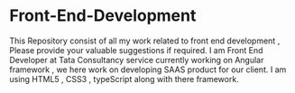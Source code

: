 # Front-End-Development
This Repository consist of all my work related to front end development , Please provide your valuable suggestions if required.
I am Front End Developer at Tata Consultancy service currently working on Angular framework , we here work on developing  SAAS product for our client.
I am using HTML5 , CSS3 , typeScript along with there framework.
